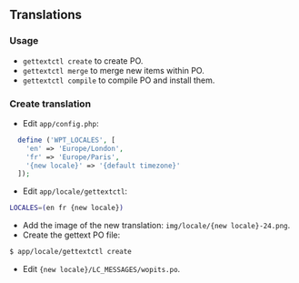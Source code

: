 Translations
---------------

### Usage
- `gettextctl create` to create PO.
- `gettextctl merge` to merge new items within PO.
- `gettextctl compile` to compile PO and install them.

### Create translation
- Edit `app/config.php`:
```php
  define ('WPT_LOCALES', [
    'en' => 'Europe/London',
    'fr' => 'Europe/Paris',
    '{new locale}' => '{default timezone}'
  ]);
```
- Edit `app/locale/gettextctl`:
```bash
LOCALES=(en fr {new locale})
```
- Add the image of the new translation: `img/locale/{new locale}-24.png`.
- Create the gettext PO file:
```bash
$ app/locale/gettextctl create
```
- Edit `{new locale}/LC_MESSAGES/wopits.po`.
